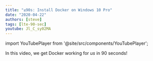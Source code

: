 ```yaml
---
title: "≤90s: Install Docker on Windows 10 Pro"
date: "2020-04-22"
authors: [steve]
tags: [lte-90-sec]
youtube: Jl_C_sy02MA
---
```


import YouTubePlayer from '@site/src/components/YouTubePlayer';

<YouTubePlayer youtubeLink={frontmatter.youtube} />

In this video, we get Docker working for *us* in 90 seconds!
